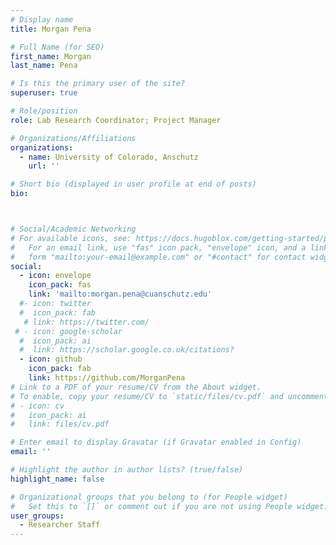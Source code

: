 ```yaml
---
# Display name
title: Morgan Pena

# Full Name (for SEO)
first_name: Morgan 
last_name: Pena

# Is this the primary user of the site?
superuser: true

# Role/position
role: Lab Research Coordinator; Project Manager 

# Organizations/Affiliations
organizations:
  - name: University of Colorado, Anschutz 
    url: ''

# Short bio (displayed in user profile at end of posts)
bio: 



# Social/Academic Networking
# For available icons, see: https://docs.hugoblox.com/getting-started/page-builder/#icons
#   For an email link, use "fas" icon pack, "envelope" icon, and a link in the
#   form "mailto:your-email@example.com" or "#contact" for contact widget.
social:
  - icon: envelope
    icon_pack: fas
    link: 'mailto:morgan.pena@cuanschutz.edu'
  #- icon: twitter
  #  icon_pack: fab
   # link: https://twitter.com/
 # - icon: google-scholar
  #  icon_pack: ai
  #  link: https://scholar.google.co.uk/citations?
  - icon: github
    icon_pack: fab
    link: https://github.com/MorganPena
# Link to a PDF of your resume/CV from the About widget.
# To enable, copy your resume/CV to `static/files/cv.pdf` and uncomment the lines below.
# - icon: cv
#   icon_pack: ai
#   link: files/cv.pdf

# Enter email to display Gravatar (if Gravatar enabled in Config)
email: ''

# Highlight the author in author lists? (true/false)
highlight_name: false

# Organizational groups that you belong to (for People widget)
#   Set this to `[]` or comment out if you are not using People widget.
user_groups:
  - Researcher Staff
--- 
```




 
